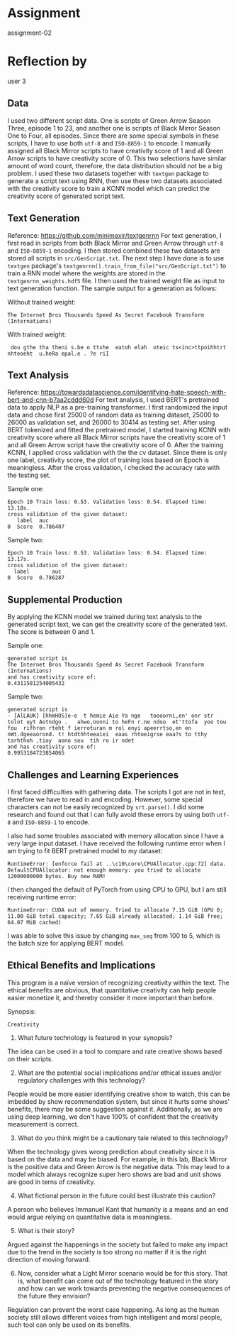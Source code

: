 # Assignment

assignment-02

# Reflection by

user 3

## Data

I used two different script data. One is scripts of Green Arrow Season Three, episode 1 to 23, and another one is scripts of Black Mirror Season One to Four, all episodes. Since there are some special symbols in these scripts, I have to use both `utf-8` and `ISO-8859-1` to encode. I manually assigned all Black Mirror scripts to have creativity score of 1 and all Green Arrow scripts to have creativity score of 0. This two selections have similar amount of word count, therefore, the data distribution should not be a big problem. I used these two datasets together with `textgen` package to generate a script text using RNN, then use these two datasets associated with the creativity score to train a KCNN model which can predict the creativity score of generated script text.

## Text Generation

Reference: https://github.com/minimaxir/textgenrnn
For text generation, I first read in scripts from both Black Mirror and Green Arrow through `utf-8` and `ISO-8859-1` encoding. I then stored combined these two datasets are stored all scripts in `src/GenScript.txt`. The next step I have done is to use `textgen` package's `textgenrnn().train_from_file("src/GenScript.txt")` to train a RNN model where the weights are stored in the `textgenrnn_weights.hdf5` file. I then used the trained weight file as input to text generation function. The sample output for a generation as follows:

Without trained weight:

```
The Internet Bros Thousands Speed As Secret Facebook Transform (Internations)
```

With trained weight:

```
 dou gthe tha theni s.be o ttshe  eatoh elah  oteic ts<inc>ttpoihhtrt  nhteoeht  u.heRa epal.e . ?e riI
```

## Text Analysis

Reference: https://towardsdatascience.com/identifying-hate-speech-with-bert-and-cnn-b7aa2cddd60d
For text analysis, I used BERT's pretrained data to apply NLP as a pre-training transformer. I first randomized the input data and chose first 25000 of random data as training dataset, 25000 to 26000 as validation set, and 26000 to 30414 as testing set. After using BERT tokenized and fitted the pretrained model, I started training KCNN with creativity score where all Black Mirror scripts have the creativity score of 1 and all Green Arrow script have the creativity score of 0. After the training KCNN, I applied cross validation with the the cv dataset. Since there is only one label, creativity score, the plot of training loss based on Epoch is meaningless. After the cross validation, I checked the accuracy rate with the testing set.

Sample one:

```
Epoch 10 Train loss: 0.53. Validation loss: 0.54. Elapsed time: 13.18s.
cross validation of the given dataset:
   label  auc
0  Score  0.786407
```

Sample two:

```
Epoch 10 Train loss: 0.53. Validation loss: 0.54. Elapsed time: 13.17s.
cross validation of the given dataset:
  label       auc
0  Score  0.786287  
```

## Supplemental Production

By applying the KCNN model we trained during text analysis to the generated script text, we can get the creativity score of the generated text. The score is between 0 and 1.

Sample one:

```
generated script is
The Internet Bros Thousands Speed As Secret Facebook Transform (Internations)
and has creativity score of:
0.4311581254005432
```

Sample two:

```
generated script is
- [AlLAUK] [hhmHOS]e-e  t hemie Aie Ya nge   toooorni,en' onr str tolot uyt Aotndgo .   ahwo,oonni to heFn r.ne ndoo  et'ttofa  yoo tou fou  rifhron rteht f ierroturan m rol enyi apeerrtso,en en nWt.dgeeaorond. t! htdthhteeaiei  eaas rhtoeigrse eaa?s to tthy tarhthoh ,tioy  aono sou  tih ro ir ndet
and has creativity score of:
0.9953184723854065   
```

## Challenges and Learning Experiences

I first faced difficulties with gathering data. The scripts I got are not in text, therefore we have to read in and encoding. However, some special characters can not be easily recognized by `srt.parse()`. I did some research and found out that I can fully avoid these errors by using both `utf-8` and `ISO-8859-1` to encode.

I also had some troubles associated with memory allocation since I have a very large input dataset. I have received the following runtime error when I am trying to fit BERT pretrained model to my dataset:

```
RuntimeError: [enforce fail at ..\c10\core\CPUAllocator.cpp:72] data. DefaultCPUAllocator: not enough memory: you tried to allocate 12000000000 bytes. Buy new RAM!
```

I then changed the default of PyTorch from using CPU to GPU, but I am still receiving runtime error:

```
RuntimeError: CUDA out of memory. Tried to allocate 7.15 GiB (GPU 0; 11.00 GiB total capacity; 7.65 GiB already allocated; 1.14 GiB free; 64.07 MiB cached)
```

I was able to solve this issue by changing `max_seq` from 100 to 5, which is the batch size for applying BERT model.

## Ethical Benefits and Implications

This program is a naïve version of recognizing creativity within the text. The ethical benefits are obvious, that quantitative creativity can help people easier monetize it, and thereby consider it more important than before.

Synopsis:

```
Creativity
```

1. What future technology is featured in your synopsis?

The idea can be used in a tool to compare and rate creative shows based on their scripts.

2. What are the potential social implications and/or ethical issues and/or regulatory challenges with this technology?

People would be more easier identifying creative show to watch, this can be imbedded by show recommendation system, but since it hurts some shows' benefits, there may be some suggestion against it. Additionally, as we are using deep learning, we don't have 100% of confident that the creativity measurement is correct.

3. What do you think might be a cautionary tale related to this technology?

When the technology gives wrong prediction about creativity since it is based on the data and may be biased. For example, in this lab, Black Mirror is the positive data and Green Arrow is the negative data. This may lead to a model which always recognize super hero shows are bad and unit shows are good in terns of creativity.

4. What fictional person in the future could best illustrate this caution?

A person who believes Immanuel Kant that humanity is a means and an end would argue relying on quantitative data is meaningless.

5. What is their story?

Argued against the happenings in the society but failed to make any impact due to the trend in the society is too strong no matter if it is the right direction of moving forward.

6. Now, consider what a Light Mirror scenario would be for this story. That is, what benefit can come out of the  technology featured in the story and how can we work towards preventing the negative consequences of the future they envision?

Regulation can prevent the worst case happening. As long as the human society still allows different voices from high intelligent and moral people, such tool can only be used on its benefits.
